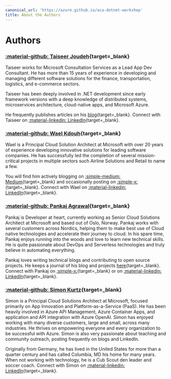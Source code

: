 ```yaml
---
canonical_url: 'https://azure.github.io/aca-dotnet-workshop'
title: About the Authors
---
```


# Authors

### [:material-github: Taiseer Joudeh](https://github.com/tjoudeh){target=_blank}

Taiseer works for Microsoft Consultation Services as a Lead App Dev Consultant. He has more than 15 years of experience in developing and managing different software solutions for the finance, transportation, logistics, and e-commerce sectors.

Taiseer has been deeply involved in .NET development since early framework versions with a deep knowledge of distributed systems, microservices architecture, cloud-native apps, and Microsoft Azure.

He frequently publishes articles on his [blog](https://bitoftech.net){target=_blank}. Connect with Taiseer on [:material-linkedin: LinkedIn](https://www.linkedin.com/in/taiseer-joudeh-20b3a74/){target=_blank}.

### [:material-github: Wael Kdouh](https://github.com/waelkdouh){target=_blank}

Wael is a Principal Cloud Solution Architect at Microsoft with over 20 years of experience developing innovative solutions for leading software companies. He has successfully led the completion of several mission-critical projects in multiple sectors such Airline Solutions and Retail to name a few.

You will find him actively blogging on [:simple-medium: Medium](https://waelkdouh.medium.com/){target=_blank} and occasionally posting on [:simple-x:](https://x.com/waelkdouh){target=_blank}. Connect with Wael on [:material-linkedin: LinkedIn](https://www.linkedin.com/in/waelkdouh/){target=_blank}.

### [:material-github: Pankaj Agrawal](https://github.com/pankajagrawal16){target=_blank}

Pankaj is Developer at heart, currently working as Senior Cloud Solutions Architect at Microsoft and based out of Oslo, Norway. Pankaj works with several customers across Nordics, helping them to make best use of Cloud native technologies and accelerate their journey to cloud. In his spare time, Pankaj enjoys running into the woods and love to learn new technical skills. He is quite passionate about DevOps and Serverless technologies and truly believe in automating everything.

Pankaj loves writing technical blogs and contributing to open source projects. He keeps a journal of his blog and projects [here](https://pankaagr.cloud/){target=_blank}. Connect with Pankaj on [:simple-x:](https://x.com/agrawalpankaj16){target=_blank} or on [:material-linkedin: LinkedIn](https://www.linkedin.com/in/pankajagrawal16/){target=_blank}.

### [:material-github: Simon Kurtz](https://github.com/simonkurtz-MSFT){target=_blank}

Simon is a Principal Cloud Solutions Architect at Microsoft, focused primarily on App Innovation and Platform-as-a-Service (PaaS). He has been heavily involved in Azure API Management, Azure Container Apps, and application and API integration with Azure OpenAI. Simon has enjoyed working with many diverse customers, large and small, across many industries. He thrives on empowering everyone and every organization to be successful with Azure. Simon is also very passionate about teaching and community outreach, posting frequently on blogs and LinkedIn.

Originally from Germany, he has lived in the United States for more than a quarter century and has called Columbia, MD his home for many years. When not working with technology, he is a Cub Scout den leader and soccer coach. Connect with Simon on [:material-linkedin: LinkedIn](https://www.linkedin.com/in/simonkurtz){target=_blank}.
